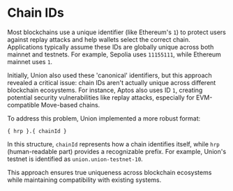 # Chain IDs

Most blockchains use a unique identifier (like Ethereum's `1`) to protect users against replay attacks and help wallets select the correct chain. Applications typically assume these IDs are globally unique across both mainnet and testnets. For example, Sepolia uses `11155111`, while Ethereum mainnet uses `1`.

Initially, Union also used these 'canonical' identifiers, but this approach revealed a critical issue: chain IDs aren't actually unique across different blockchain ecosystems. For instance, Aptos also uses ID `1`, creating potential security vulnerabilities like replay attacks, especially for EVM-compatible Move-based chains.

To address this problem, Union implemented a more robust format:

```
{ hrp }.{ chainId }
```

In this structure, `chainId` represents how a chain identifies itself, while `hrp` (human-readable part) provides a recognizable prefix. For example, Union's testnet is identified as `union.union-testnet-10`.

This approach ensures true uniqueness across blockchain ecosystems while maintaining compatibility with existing systems.